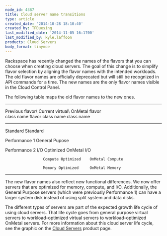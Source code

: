 ```yaml
---
node_id: 4387
title: Cloud server name transitions
type: article
created_date: '2014-10-28 18:10:40'
created_by: TFDuesing
last_modified_date: '2014-11-05 16:1700'
last_modified_by: kyle.laffoon
products: Cloud Servers
body_format: tinymce
---
```


Rackspace has recently changed the names of the flavors that you can
choose when creating cloud servers. The goal of this change is to
simplify flavor selection by aligning the flavor names with the intended
workloads. The old flavor names are officially deprecated but will still
be recognized in API commands for a time. The new names are the only
flavor names visible in the Cloud Control Panel.

The following table maps the old flavor names to the new ones. 

  ---------------------------------------------------------
  Previous flavor\   Current virtual\     OnMetal flavor\
   class name         flavor class name    class name
  ------------------ -------------------- -----------------
  Standard           Standard              

  Performance 1      General Pupose        

  Performance 2      I/O Optimized        OnMetal I/O

                     Compute Optimized    OnMetal Compute

                     Memory Optimized     OnMetal Memory
  ---------------------------------------------------------

The new flavor names also reflect new functional differences. We now
offer servers that are optimized for memory, compute, and I/O.
Additionally, the General Purpose servers (which were previously
Performance 1) can have a larger system disk instead of using split
system and data disks.

The different types of servers are part of the expected growth life
cycle of using cloud servers. That life cycle goes from general purpose
virtual servers to workload-optimized virtual servers to
workload-optimized OnMetal servers. For more information about this
cloud server life cycle, see the graphic on the [Cloud
Servers](http://www.rackspace.com/cloud/servers/) product page.

